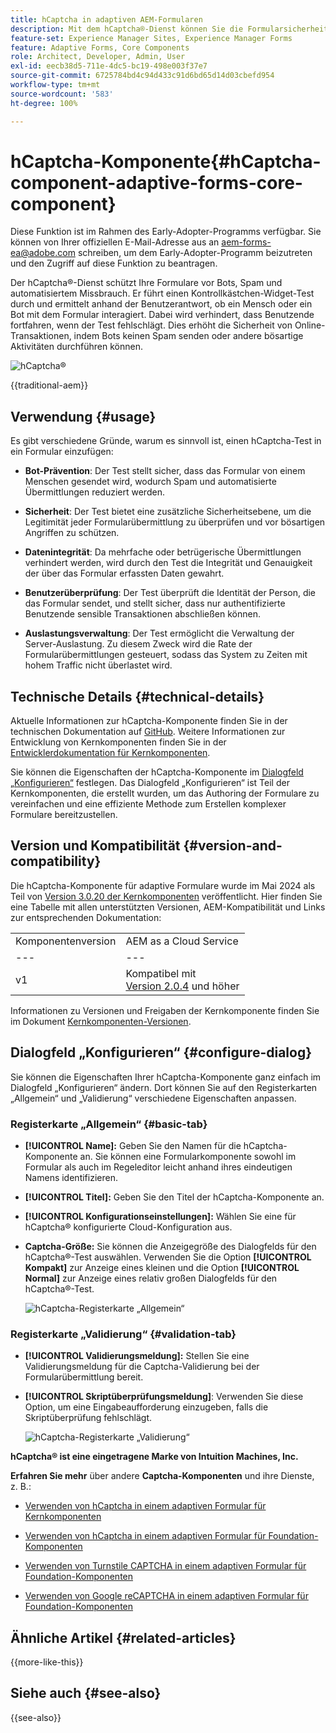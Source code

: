 ```yaml
---
title: hCaptcha in adaptiven AEM-Formularen
description: Mit dem hCaptcha®-Dienst können Sie die Formularsicherheit optimieren. Schrittweise Anleitung enthalten!
feature-set: Experience Manager Sites, Experience Manager Forms
feature: Adaptive Forms, Core Components
role: Architect, Developer, Admin, User
exl-id: eecb38d5-711e-4dc5-bc19-498e003f37e7
source-git-commit: 6725784bd4c94d433c91d6bd65d14d03cbefd954
workflow-type: tm+mt
source-wordcount: '583'
ht-degree: 100%

---
```



# hCaptcha-Komponente{#hCaptcha-component-adaptive-forms-core-component}

<span class="preview">Diese Funktion ist im Rahmen des Early-Adopter-Programms verfügbar. Sie können von Ihrer offiziellen E-Mail-Adresse aus an aem-forms-ea@adobe.com schreiben, um dem Early-Adopter-Programm beizutreten und den Zugriff auf diese Funktion zu beantragen. </span>

Der hCaptcha®-Dienst schützt Ihre Formulare vor Bots, Spam und automatisiertem Missbrauch. Er führt einen Kontrollkästchen-Widget-Test durch und ermittelt anhand der Benutzerantwort, ob ein Mensch oder ein Bot mit dem Formular interagiert. Dabei wird verhindert, dass Benutzende fortfahren, wenn der Test fehlschlägt. Dies erhöht die Sicherheit von Online-Transaktionen, indem Bots keinen Spam senden oder andere bösartige Aktivitäten durchführen können.

![hCaptcha®](/help/adaptive-forms/assets/hCaptcha-challenge.png)

{{traditional-aem}}

## Verwendung {#usage}

Es gibt verschiedene Gründe, warum es sinnvoll ist, einen hCaptcha-Test in ein Formular einzufügen:

- **Bot-Prävention**: Der Test stellt sicher, dass das Formular von einem Menschen gesendet wird, wodurch Spam und automatisierte Übermittlungen reduziert werden.

- **Sicherheit**: Der Test bietet eine zusätzliche Sicherheitsebene, um die Legitimität jeder Formularübermittlung zu überprüfen und vor bösartigen Angriffen zu schützen.

- **Datenintegrität**: Da mehrfache oder betrügerische Übermittlungen verhindert werden, wird durch den Test die Integrität und Genauigkeit der über das Formular erfassten Daten gewahrt.

- **Benutzerüberprüfung**: Der Test überprüft die Identität der Person, die das Formular sendet, und stellt sicher, dass nur authentifizierte Benutzende sensible Transaktionen abschließen können.

- **Auslastungsverwaltung**: Der Test ermöglicht die Verwaltung der Server-Auslastung. Zu diesem Zweck wird die Rate der Formularübermittlungen gesteuert, sodass das System zu Zeiten mit hohem Traffic nicht überlastet wird.

## Technische Details {#technical-details}

Aktuelle Informationen zur hCaptcha-Komponente finden Sie in der technischen Dokumentation auf [GitHub](https://github.com/adobe/aem-core-forms-components/blob/master/ui.af.apps/src/main/content/jcr_root/apps/core/fd/components/form/hCaptcha/v1/hCaptcha/README.md). Weitere Informationen zur Entwicklung von Kernkomponenten finden Sie in der [Entwicklerdokumentation für Kernkomponenten](/help/developing/overview.md).

Sie können die Eigenschaften der hCaptcha-Komponente im [Dialogfeld „Konfigurieren“](#configure-dialog) festlegen. Das Dialogfeld „Konfigurieren“ ist Teil der Kernkomponenten, die erstellt wurden, um das Authoring der Formulare zu vereinfachen und eine effiziente Methode zum Erstellen komplexer Formulare bereitzustellen.

## Version und Kompatibilität {#version-and-compatibility}


Die hCaptcha-Komponente für adaptive Formulare wurde im Mai 2024 als Teil von [Version 3.0.20 der Kernkomponenten](https://github.com/adobe/aem-core-forms-components/commit/a4cb97131ffad47137a8f5f173401128a1cf3491) veröffentlicht. Hier finden Sie eine Tabelle mit allen unterstützten Versionen, AEM-Kompatibilität und Links zur entsprechenden Dokumentation:

|  |  |
|---|---|
| Komponentenversion | AEM as a Cloud Service |
| --- | --- |
| v1 | Kompatibel mit<br>[Version 2.0.4](/help/adaptive-forms/version.md) und höher | Kompatibel | Kompatibel |

Informationen zu Versionen und Freigaben der Kernkomponente finden Sie im Dokument [Kernkomponenten-Versionen](/help/adaptive-forms/version.md).

## Dialogfeld „Konfigurieren“ {#configure-dialog}

Sie können die Eigenschaften Ihrer hCaptcha-Komponente ganz einfach im Dialogfeld „Konfigurieren“ ändern. Dort können Sie auf den Registerkarten „Allgemein“ und „Validierung“ verschiedene Eigenschaften anpassen.

### Registerkarte „Allgemein“ {#basic-tab}

- **[!UICONTROL Name]:** Geben Sie den Namen für die hCaptcha-Komponente an. Sie können eine Formularkomponente sowohl im Formular als auch im Regeleditor leicht anhand ihres eindeutigen Namens identifizieren.
- **[!UICONTROL Titel]:** Geben Sie den Titel der hCaptcha-Komponente an.
- **[!UICONTROL Konfigurationseinstellungen]:** Wählen Sie eine für hCaptcha® konfigurierte Cloud-Konfiguration aus.
- **Captcha-Größe:** Sie können die Anzeigegröße des Dialogfelds für den hCaptcha®-Test auswählen. Verwenden Sie die Option **[!UICONTROL Kompakt]** zur Anzeige eines kleinen und die Option **[!UICONTROL Normal]** zur Anzeige eines relativ großen Dialogfelds für den hCaptcha®-Test.<!-- or **[!UICONTROL Invisible]** to validate hCaptcha&reg; without explicitly rendering the checkbox widget on the user interface. -->

  ![hCaptcha-Registerkarte „Allgemein“](/help/adaptive-forms/assets/hcaptcha-basic.png)

### Registerkarte „Validierung“ {#validation-tab}

- **[!UICONTROL Validierungsmeldung]:** Stellen Sie eine Validierungsmeldung für die Captcha-Validierung bei der Formularübermittlung bereit.
- **[!UICONTROL Skriptüberprüfungsmeldung]**: Verwenden Sie diese Option, um eine Eingabeaufforderung einzugeben, falls die Skriptüberprüfung fehlschlägt.

  ![hCaptcha-Registerkarte „Validierung“](/help/adaptive-forms/assets/hcaptcha-validation-tab.png)

**hCaptcha® ist eine eingetragene Marke von Intuition Machines, Inc.**

**Erfahren Sie mehr** über andere **Captcha-Komponenten** und ihre Dienste, z. B.:

- [Verwenden von hCaptcha in einem adaptiven Formular für Kernkomponenten](https://experienceleague.adobe.com/de/docs/experience-manager-cloud-service/content/forms/adaptive-forms-authoring/authoring-adaptive-forms-core-components/create-an-adaptive-form-on-forms-cs/integrate-adaptive-forms-hcaptcha-core-components)

- [Verwenden von hCaptcha in einem adaptiven Formular für Foundation-Komponenten](https://experienceleague.adobe.com/de/docs/experience-manager-cloud-service/content/forms/adaptive-forms-authoring/authoring-adaptive-forms-foundation-components/add-components-to-an-adaptive-form/integrate-adaptive-forms-hcaptcha)

- [Verwenden von Turnstile CAPTCHA in einem adaptiven Formular für Foundation-Komponenten](https://experienceleague.adobe.com/de/docs/experience-manager-cloud-service/content/forms/adaptive-forms-authoring/authoring-adaptive-forms-foundation-components/add-components-to-an-adaptive-form/integrate-adaptive-forms-turnstile)

- [Verwenden von Google reCAPTCHA in einem adaptiven Formular für Foundation-Komponenten](https://experienceleague.adobe.com/de/docs/experience-manager-cloud-service/content/forms/adaptive-forms-authoring/authoring-adaptive-forms-core-components/create-an-adaptive-form-on-forms-cs/captcha-adaptive-forms-core-components)

## Ähnliche Artikel {#related-articles}

{{more-like-this}}

## Siehe auch {#see-also}

{{see-also}}
